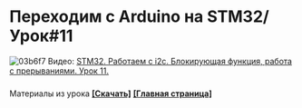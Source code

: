# Переходим с Arduino на STM32/ Урок#11
![03b6f7](https://user-images.githubusercontent.com/68805120/99910064-1411f000-2cfd-11eb-9368-7edcade8b17d.jpg)
Видео: [STM32. Работаем с i2c. Блокирующая функция, работа с прерываниями. Урок 11.](https://youtu.be/Lx17QUAI1yU)
###
Материалы из урока **[[Скачать]](https://github.com/Solderingironspb/Lessons-Stm32/archive/Lesson_11.zip)**
**[[Главная страница]](https://github.com/Solderingironspb/Lessons-Stm32/blob/master/README.md)**
